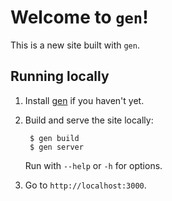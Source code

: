 # Welcome to `gen`!

This is a new site built with `gen`.

## Running locally

1. Install [gen] if you haven't yet.

2. Build and serve the site locally:

        $ gen build
        $ gen server

    Run with `--help` or `-h` for options.

3. Go to `http://localhost:3000`.

[gen]: https://github.com/astrophena/gen#installation
